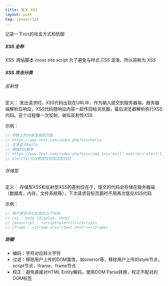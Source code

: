 ```yaml
---
title: 有关 XSS
layout: post
tag: javascript
---
```


记录一下`XSS`的攻击方式和防御

##### XSS 全称
XSS: 
跨站脚本
cross site script
为了避免与样式 CSS 混淆，所以简称为 XSS

<!--more-->

##### XSS 攻击分类
###### 反射性
定义：
发出请求时，XSS代码出现在URL中，作为输入提交到服务器端，服务器端解析后响应，XSS代码随响应内容一起传回给浏览器，最后浏览器解析执行XSS代码。这个过程像一次反射，故叫反射性XSS

示例：
```javascript
// 参数上的内容渲染到页面
// https://www.test.com/index.php?xss=hello
// 正常显示hello
// 换成XSS脚本
// https://www.test.com/index.php?xss=<img src="null" onerror="alert(1)">
// alert(1)可以换成任何攻击型代码
```

###### 存储型
定义：
存储型XSS和反射型XSS的差别仅在于，提交的代码会存储在服务器端（数据库，内存，文件系统等），下次请求目标页面时不用再次提交XSS代码

示例：
```javascript
// 用户提交评论处提交以下代码
// css : body {display: none}
// javascript : <script>alert(1)</script>
// iframe : <iframe src="/test.html"></iframe>
```

##### 防御
- 编码：字符对应转义字符
- 过滤：移除用户上传的DOM属性，如onerror等，移除用户上传的style节点，script节点，iframe、frame节点
- 校正：避免直接对HTML Entity解码，使用DOM Parse转换，校正不配对的DOM标签